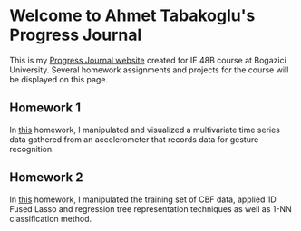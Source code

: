 # Welcome to Ahmet Tabakoglu's Progress Journal

This is my [Progress Journal website](https://bu-ie-48b.github.io/fall21-ahmettabakoglu/) created for IE 48B course at Bogazici University. Several homework assignments and projects for the course will be displayed on this page.

## Homework 1

In [this](hw1.html) homework, I manipulated and visualized a multivariate time series data gathered from an accelerometer that records data for gesture recognition.

## Homework 2

In [this](hw2.html) homework, I manipulated the training set of CBF data, applied 1D Fused Lasso and regression tree representation techniques as well as 1-NN classification method.